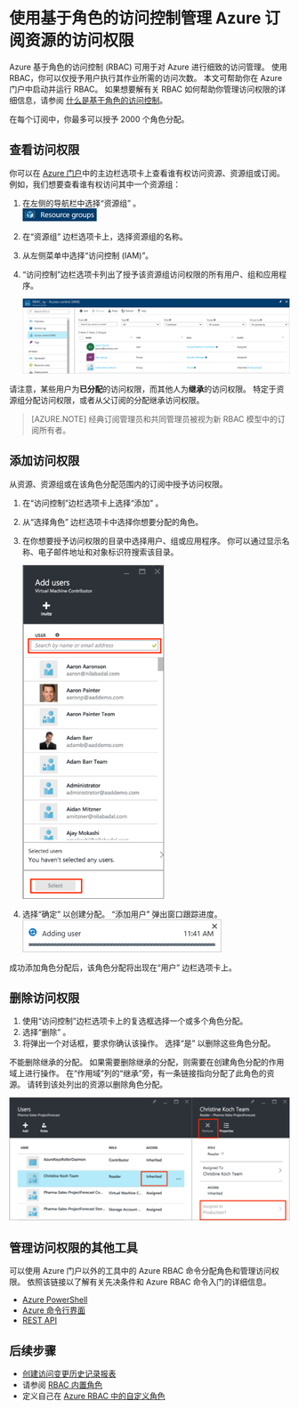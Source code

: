 <properties
    pageTitle="Azure 门户中基于角色的访问控制 | Azure"
    description="在 Azure 门户中使用基于角色的访问控制开始进行访问权限管理。 角色分配用于将权限分配给你的资源。"
    services="active-directory"
    documentationcenter=""
    author="kgremban"
    manager="femila"
    editor=""
    translationtype="Human Translation" />
<tags
    ms.assetid="8078f366-a2c4-4fbb-a44b-fc39fd89df81"
    ms.service="active-directory"
    ms.devlang="na"
    ms.topic="get-started-article"
    ms.tgt_pltfrm="na"
    ms.workload="identity"
    ms.date="03/27/2017"
    wacn.date="05/08/2017"
    ms.author="kgremban"
    ms.sourcegitcommit="2c4ee90387d280f15b2f2ed656f7d4862ad80901"
    ms.openlocfilehash="d8ed9d89e2aaaf6a0c8a40d420391a6f6c27a338"
    ms.lasthandoff="04/28/2017" />

# <a name="use-role-based-access-control-to-manage-access-to-your-azure-subscription-resources"></a>使用基于角色的访问控制管理 Azure 订阅资源的访问权限

Azure 基于角色的访问控制 (RBAC) 可用于对 Azure 进行细致的访问管理。 使用 RBAC，你可以仅授予用户执行其作业所需的访问次数。 本文可帮助你在 Azure 门户中启动并运行 RBAC。 如果想要解有关 RBAC 如何帮助你管理访问权限的详细信息，请参阅 [什么是基于角色的访问控制](/documentation/articles/role-based-access-control-what-is/)。

在每个订阅中，你最多可以授予 2000 个角色分配。 

## <a name="view-access"></a>查看访问权限
你可以在 [Azure 门户](https://portal.azure.cn)中的主边栏选项卡上查看谁有权访问资源、资源组或订阅。 例如，我们想要查看谁有权访问其中一个资源组：

1. 在左侧的导航栏中选择“资源组”  。  
    ![资源组 - 图标](./media/role-based-access-control-configure/resourcegroups_icon.png)
2. 在“资源组”  边栏选项卡上，选择资源组的名称。
3. 从左侧菜单中选择“访问控制 (IAM)”。  
4. “访问控制”边栏选项卡列出了授予该资源组访问权限的所有用户、组和应用程序。  
   
    ![用户边栏选项卡 - 继承的与分配的访问权限屏幕截图](./media/role-based-access-control-configure/view-access.png)

请注意，某些用户为**已分配**的访问权限，而其他人为**继承**的访问权限。 特定于资源组分配访问权限，或者从父订阅的分配继承访问权限。

> [AZURE.NOTE]
> 经典订阅管理员和共同管理员被视为新 RBAC 模型中的订阅所有者。

## <a name="add-access"></a>添加访问权限
从资源、资源组或在该角色分配范围内的订阅中授予访问权限。

1. 在“访问控制”边栏选项卡上选择“添加”  。  
2. 从“选择角色”  边栏选项卡中选择你想要分配的角色。
3. 在你想要授予访问权限的目录中选择用户、组或应用程序。 你可以通过显示名称、电子邮件地址和对象标识符搜索该目录。  
   
    ![添加用户边栏选项卡 - 搜索屏幕截图](./media/role-based-access-control-configure/grant-access2.png)
4. 选择“确定”  以创建分配。 “添加用户”  弹出窗口跟踪进度。  
    ![添加用户进度栏 - 屏幕截图](./media/role-based-access-control-configure/addinguser_popup.png)

成功添加角色分配后，该角色分配将出现在“用户”  边栏选项卡上。

## <a name="remove-access"></a>删除访问权限
1. 使用“访问控制”边栏选项卡上的复选框选择一个或多个角色分配。
2. 选择“删除” 。  
3. 将弹出一个对话框，要求你确认该操作。 选择“是”  以删除这些角色分配。

不能删除继承的分配。 如果需要删除继承的分配，则需要在创建角色分配的作用域上进行操作。 在“作用域”列的“继承”旁，有一条链接指向分配了此角色的资源。 请转到该处列出的资源以删除角色分配。

![用户边栏选项卡 - 继承的访问权限禁用删除按钮屏幕截图](./media/role-based-access-control-configure/remove-access2.png)

## <a name="other-tools-to-manage-access"></a>管理访问权限的其他工具
可以使用 Azure 门户以外的工具中的 Azure RBAC 命令分配角色和管理访问权限。  依照该链接以了解有关先决条件和 Azure RBAC 命令入门的详细信息。

- [Azure PowerShell](/documentation/articles/role-based-access-control-manage-access-powershell/)
- [Azure 命令行界面](/documentation/articles/role-based-access-control-manage-access-azure-cli/)
- [REST API](/documentation/articles/role-based-access-control-manage-access-rest/)

## <a name="next-steps"></a>后续步骤
- [创建访问变更历史记录报表](/documentation/articles/role-based-access-control-access-change-history-report/)
- 请参阅 [RBAC 内置角色](/documentation/articles/role-based-access-built-in-roles/)
- 定义自己在 [Azure RBAC 中的自定义角色](/documentation/articles/role-based-access-control-custom-roles/)

<!---Update_Description: wording update -->